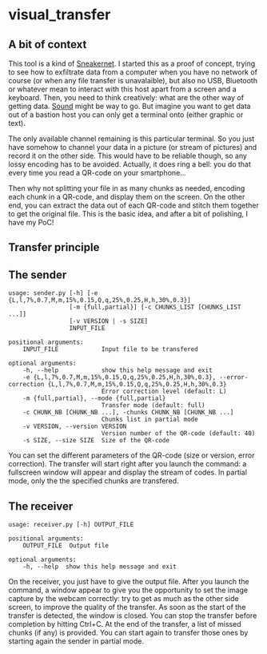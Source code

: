 # visual_transfer

## A bit of context
This tool is a kind of [Sneakernet](https://en.wikipedia.org/wiki/Sneakernet). I started this as a proof of concept,
trying to see how to exfiltrate data from a computer when you have no network of course (or when any file transfer is
unavalaible), but also no USB, Bluetooth or whatever mean to interact with this host apart from a screen and a keyboard.
Then, you need to think creatively: what are the other way of getting data. [Sound](http://www.whence.com/minimodem/)
might be way to go. But imagine you want to get data out of a bastion host you can only get a terminal onto (either
graphic or text).

The only available channel remaining is this particular terminal. So you just have somehow to channel your data in a 
picture (or stream of pictures) and record it on the other side. This would have to be reliable though, so any lossy 
encoding has to be avoided. Actually, it does ring a bell: you do that every time you read a QR-code on your smartphone...

Then why not splitting your file in as many chunks as needed, encoding each chunk in a QR-code, and display them on the
screen. On the other end, you can extract the data out of each QR-code and stitch them together to get the original file.
This is the basic idea, and after a bit of polishing, I have my PoC!

## Transfer principle

## The sender

    usage: sender.py [-h] [-e {L,l,7%,0.7,M,m,15%,0.15,Q,q,25%,0.25,H,h,30%,0.3}]
                     [-m {full,partial}] [-c CHUNKS_LIST [CHUNKS_LIST ...]]
                     [-v VERSION | -s SIZE]
                     INPUT_FILE

    positional arguments:
        INPUT_FILE            Input file to be transfered

    optional arguments:
        -h, --help            show this help message and exit
        -e {L,l,7%,0.7,M,m,15%,0.15,Q,q,25%,0.25,H,h,30%,0.3}, --error-correction {L,l,7%,0.7,M,m,15%,0.15,Q,q,25%,0.25,H,h,30%,0.3}
                              Error correction level (default: L)
        -m {full,partial}, --mode {full,partial}
                              Transfer mode (default: full)
        -c CHUNK_NB [CHUNK_NB ...], -chunks CHUNK_NB [CHUNK_NB ...]
                              Chunks list in partial mode
        -v VERSION, --version VERSION
                              Version number of the QR-code (default: 40)
        -s SIZE, --size SIZE  Size of the QR-code

You can set the different parameters of the QR-code (size or version, error correction). The transfer will start right
after you launch the command: a fullscreen window will appear and display the stream of codes. In partial mode, only the
the specified chunks are transfered.

## The receiver

    usage: receiver.py [-h] OUTPUT_FILE

    positional arguments:
        OUTPUT_FILE  Output file

    optional arguments:
        -h, --help  show this help message and exit

On the receiver, you just have to give the output file. After you launch the command, a window appear to give you the
opportunity to set the image capture by the webcam correctly: try to get as much as the other side screen, to improve
the quality of the transfer. As soon as the start of the transfer is detected, the window is closed. You can stop the
transfer before completion by hitting Ctrl+C. At the end of the transfer, a list of missed chunks (if any) is provided.
You can start again to transfer those ones by starting again the sender in partial mode.
